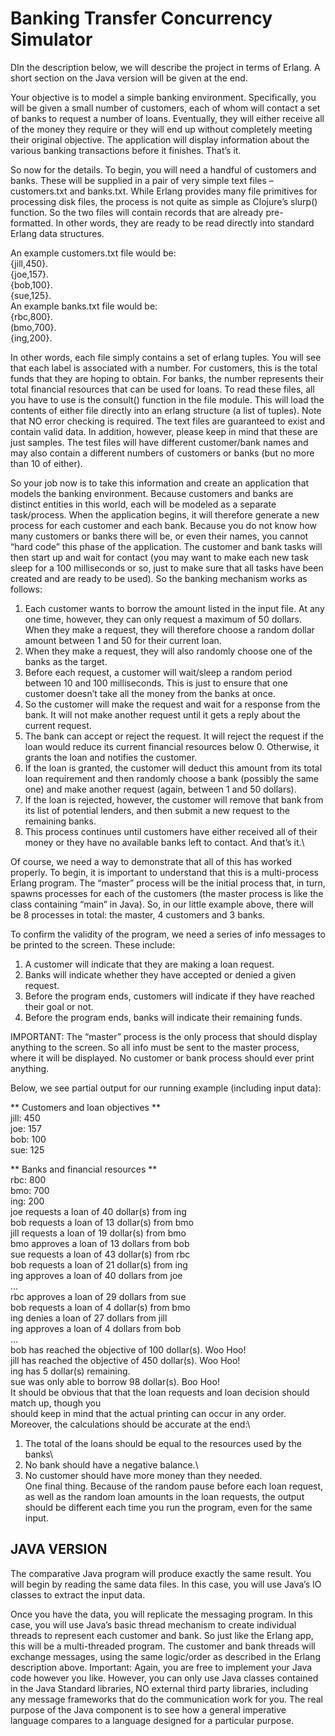 # Banking Transfer Concurrency Simulator

DIn the description below, we will describe the project in terms of Erlang. A short section
on the Java version will be given at the end.

Your objective is to model a simple banking environment. Specifically, you will be given a small
number of customers, each of whom will contact a set of banks to request a number of loans.
Eventually, they will either receive all of the money they require or they will end up without
completely meeting their original objective. The application will display information about the
various banking transactions before it finishes. That’s it.

So now for the details. To begin, you will need a handful of customers and banks. These will be
supplied in a pair of very simple text files – customers.txt and banks.txt. While Erlang provides many
file primitives for processing disk files, the process is not quite as simple as Clojure’s slurp()
function. So the two files will contain records that are already pre-formatted. In other words, they
are ready to be read directly into standard Erlang data structures.

An example customers.txt file would be: \
{jill,450}. \
{joe,157}. \
{bob,100}. \
{sue,125}. \
An example banks.txt file would be:\
{rbc,800}. \
(bmo,700}. \
{ing,200}.

In other words, each file simply contains a set of erlang tuples. You will see that each label is
associated with a number. For customers, this is the total funds that they are hoping to obtain. For
banks, the number represents their total financial resources that can be used for loans.
To read these files, all you have to use is the consult() function in the file module. This will
load the contents of either file directly into an erlang structure (a list of tuples). Note that NO error
checking is required. The text files are guaranteed to exist and contain valid data.
In addition, however, please keep in mind that these are just samples. The test files will have
different customer/bank names and may also contain a different numbers of customers or banks
(but no more than 10 of either).

So your job now is to take this information and create an application that models the banking
environment. Because customers and banks are distinct entities in this world, each will be modeled
as a separate task/process. When the application begins, it will therefore generate a new process
for each customer and each bank. Because you do not know how many customers or banks there
will be, or even their names, you cannot “hard code” this phase of the application.
The customer and bank tasks will then start up and wait for contact (you may want to make each
new task sleep for a 100 milliseconds or so, just to make sure that all tasks have been created and
are ready to be used). So the banking mechanism works as follows:
  1. Each customer wants to borrow the amount listed in the input file. At any one time,
however, they can only request a maximum of 50 dollars. When they make a request, they
will therefore choose a random dollar amount between 1 and 50 for their current loan.
  2. When they make a request, they will also randomly choose one of the banks as the target.
  3. Before each request, a customer will wait/sleep a random period between 10 and 100
milliseconds. This is just to ensure that one customer doesn’t take all the money from the
banks at once.
  4. So the customer will make the request and wait for a response from the bank. It will not
make another request until it gets a reply about the current request.
  5. The bank can accept or reject the request. It will reject the request if the loan would reduce
its current financial resources below 0. Otherwise, it grants the loan and notifies the
customer.
  6. If the loan is granted, the customer will deduct this amount from its total loan requirement
and then randomly choose a bank (possibly the same one) and make another request
(again, between 1 and 50 dollars).
  7. If the loan is rejected, however, the customer will remove that bank from its list of potential
lenders, and then submit a new request to the remaining banks.
  8. This process continues until customers have either received all of their money or they have
no available banks left to contact. And that’s it.\

Of course, we need a way to demonstrate that all of this has worked properly. To begin, it is
important to understand that this is a multi-process Erlang program. The “master” process will be
the initial process that, in turn, spawns processes for each of the customers (the master process is
like the class containing “main” in Java). So, in our little example above, there will be 8 processes in
total: the master, 4 customers and 3 banks.

To confirm the validity of the program, we need a series of info messages to be printed to the
screen. These include:
  1. A customer will indicate that they are making a loan request.
  2. Banks will indicate whether they have accepted or denied a given request.
  3. Before the program ends, customers will indicate if they have reached their goal or not.
  4. Before the program ends, banks will indicate their remaining funds.

IMPORTANT: The “master” process is the only process that should display anything to the screen.
So all info must be sent to the master process, where it will be displayed. No customer or bank
process should ever print anything.

Below, we see partial output for our running example (including input data):

** Customers and loan objectives **\
jill: 450\
joe: 157\
bob: 100\
sue: 125

** Banks and financial resources **\
rbc: 800\
bmo: 700\
ing: 200\
joe requests a loan of 40 dollar(s) from ing\
bob requests a loan of 13 dollar(s) from bmo\
jill requests a loan of 19 dollar(s) from bmo\
bmo approves a loan of 13 dollars from bob\
sue requests a loan of 43 dollar(s) from rbc\
bob requests a loan of 21 dollar(s) from ing\
ing approves a loan of 40 dollars from joe\
…\
rbc approves a loan of 29 dollars from sue\
bob requests a loan of 4 dollar(s) from bmo\
ing denies a loan of 27 dollars from jill\
ing approves a loan of 4 dollars from bob\
…\
bob has reached the objective of 100 dollar(s). Woo Hoo!\
jill has reached the objective of 450 dollar(s). Woo Hoo!\
ing has 5 dollar(s) remaining.\
sue was only able to borrow 98 dollar(s). Boo Hoo!\
It should be obvious that that the loan requests and loan decision should match up, though you\
should keep in mind that the actual printing can occur in any order.\
Moreover, the calculations should be accurate at the end:\
1. The total of the loans should be equal to the resources used by the banks\
2. No bank should have a negative balance.\
3. No customer should have more money than they needed.\
One final thing. Because of the random pause before each loan request, as well as the random loan
amounts in the loan requests, the output should be different each time you run the program, even
for the same input.

## JAVA VERSION
The comparative Java program will produce exactly the same result. You will
begin by reading the same data files. In this case, you will use Java’s IO classes to extract the input
data.

Once you have the data, you will replicate the messaging program. In this case, you will use Java’s
basic thread mechanism to create individual threads to represent each customer and bank. So just
like the Erlang app, this will be a multi-threaded program. The customer and bank threads will
exchange messages, using the same logic/order as described in the Erlang description above.
Important: Again, you are free to implement your Java code however you like. However, you can
only use Java classes contained in the Java Standard libraries, NO external third party libraries,
including any message frameworks that do the communication work for you. The real purpose of
the Java component is to see how a general imperative language compares to a language designed
for a particular purpose.